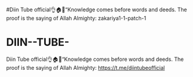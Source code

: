 #Diin Tube official👌🏠🎤“Knowledge comes before words and deeds. The proof is the saying of Allah Almighty:
zakariya1-1-patch-1
# DIIN--TUBE-
Diin Tube official👌🏠🎤“Knowledge comes before words and deeds. The proof is the saying of Allah Almighty:
https://t.me/diintubeofficial
